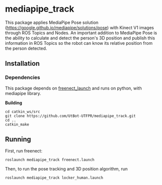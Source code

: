 # mediapipe_track
This package applies MediaPipe Pose solution (https://google.github.io/mediapipe/solutions/pose) with Kinect V1 images through ROS Topics and Nodes. An important addition to MediaPipe Pose is the ability to calculate and detect the person's 3D position and publish this information in ROS Topics so the robot can know its relative position from the person detected.

## Installation

### Dependencies

This package depends on [freenect_launch](https://github.com/ros-drivers/freenect_stack) and runs on python, with mediapipe library.

**Building**
```
cd catkin_ws/src
git clone https://github.com/UtBot-UTFPR/mediapipe_track.git
cd ..
catkin_make
```
## Running

First, run freenect:

```
roslaunch mediapipe_track freenect.launch
```

Then, to run the pose tracking and 3D position algorithm, run 

```
roslaunch mediapipe_track locker_human.launch
```
